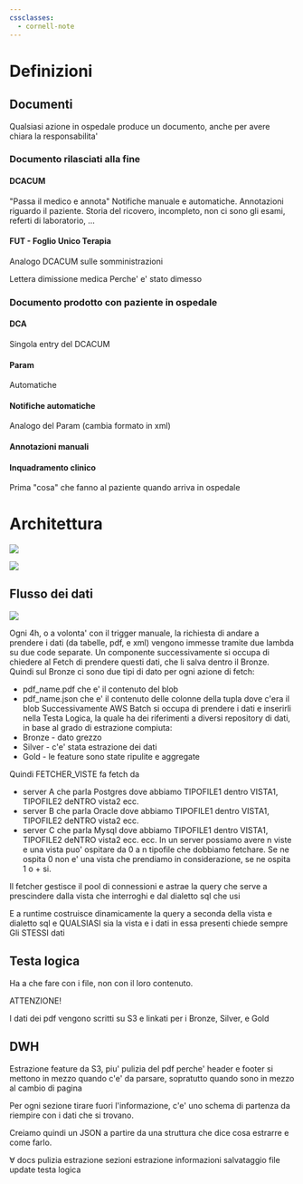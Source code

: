 ```yaml
---
cssclasses:
  - cornell-note
---
```


# Definizioni


## Documenti

Qualsiasi azione in ospedale produce un documento, anche per avere chiara la responsabilita'

### Documento rilasciati alla fine

#### DCACUM 
"Passa il medico e annota"
Notifiche manuale e automatiche.
Annotazioni riguardo il paziente.
Storia del ricovero, incompleto, non ci sono gli esami, referti di laboratorio, ...

#### FUT - Foglio Unico Terapia
Analogo DCACUM sulle somministrazioni

Lettera dimissione medica
Perche' e' stato dimesso

### Documento prodotto con paziente in ospedale

#### DCA
Singola entry del DCACUM

#### Param
Automatiche

#### Notifiche automatiche
Analogo del Param (cambia formato in xml)

#### Annotazioni manuali

#### Inquadramento clinico
Prima "cosa" che fanno al paziente quando arriva in ospedale

# Architettura 

![](photo_2024-10-11_11-36-56.jpg)

![](Pasted%20image%2020241014182839.png)

## Flusso dei dati

![](Pasted%20image%2020241018140706.png)

Ogni 4h, o a volonta' con il trigger manuale, la richiesta di andare a prendere i dati (da tabelle, pdf, e xml) vengono immesse tramite due lambda su due code separate.
Un componente successivamente si occupa di chiedere al Fetch di prendere questi dati, che li salva dentro il Bronze.
Quindi sul Bronze ci sono due tipi di dato per ogni azione di fetch:
* pdf_name.pdf che e' il contenuto del blob
* pdf_name.json che e' il contenuto delle colonne della tupla dove c'era il blob
Successivamente AWS Batch si occupa di prendere i dati e inserirli nella Testa Logica, la quale ha dei riferimenti a diversi repository di dati, in base al grado di estrazione compiuta:
* Bronze - dato grezzo
* Silver - c'e' stata estrazione dei dati
* Gold - le feature sono state ripulite e aggregate

Quindi FETCHER_VISTE fa fetch da 
* server A che parla Postgres dove abbiamo TIPOFILE1 dentro VISTA1, TIPOFILE2 deNTRO vista2 ecc. 
* server B che parla Oracle dove abbiamo TIPOFILE1 dentro VISTA1, TIPOFILE2 deNTRO vista2 ecc. 
* server C che parla Mysql dove abbiamo TIPOFILE1 dentro VISTA1, TIPOFILE2 deNTRO vista2 ecc. 
ecc.
In un server possiamo avere n viste e una  vista puo' ospitare da 0 a n tipofile che dobbiamo fetchare. Se ne ospita 0 non e' una vista che prendiamo in considerazione, se ne ospita 1 o + si.

Il fetcher gestisce il pool di connessioni e astrae la query che serve a prescindere dalla vista che interroghi e dal dialetto sql che usi

E a runtime costruisce dinamicamente la query a seconda della vista e dialetto sql e QUALSIASI sia la vista e i dati in essa presenti chiede sempre Gli STESSI dati

## Testa logica

Ha a che fare con i file, non con il loro contenuto.

<aside>ATTENZIONE!</aside>

<span class="b">I dati dei pdf vengono scritti su S3 e linkati per i Bronze, Silver, e Gold</span>

## DWH

Estrazione feature da S3, piu' pulizia del pdf perche' header e footer si mettono in mezzo quando c'e' da parsare, sopratutto quando sono in mezzo al cambio di pagina

Per ogni sezione tirare fuori l'informazione, c'e' uno schema di partenza da riempire con i dati che si trovano.

Creiamo quindi un JSON a partire da una struttura che dice cosa estrarre e come farlo.

$\forall$ docs
pulizia 
estrazione sezioni
estrazione informazioni
salvataggio file
update testa logica